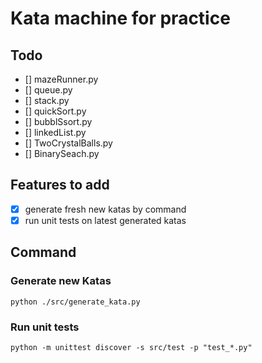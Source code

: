 # Kata machine for practice

## Todo

- [] mazeRunner.py
- [] queue.py
- [] stack.py
- [] quickSort.py
- [] bubblSsort.py
- [] linkedList.py
- [] TwoCrystalBalls.py
- [] BinarySeach.py

## Features to add

- [x] generate fresh new katas by command
- [x] run unit tests on latest generated katas

## Command

### Generate new Katas

```
python ./src/generate_kata.py
```

### Run unit tests

```
python -m unittest discover -s src/test -p "test_*.py"
```

